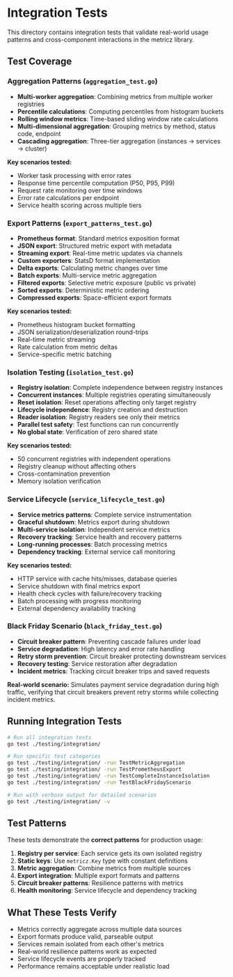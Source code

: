 # Integration Tests

This directory contains integration tests that validate real-world usage patterns and cross-component interactions in the metricz library.

## Test Coverage

### Aggregation Patterns (`aggregation_test.go`)
- **Multi-worker aggregation**: Combining metrics from multiple worker registries
- **Percentile calculations**: Computing percentiles from histogram buckets  
- **Rolling window metrics**: Time-based sliding window rate calculations
- **Multi-dimensional aggregation**: Grouping metrics by method, status code, endpoint
- **Cascading aggregation**: Three-tier aggregation (instances → services → cluster)

**Key scenarios tested:**
- Worker task processing with error rates
- Response time percentile computation (P50, P95, P99)
- Request rate monitoring over time windows
- Error rate calculations per endpoint
- Service health scoring across multiple tiers

### Export Patterns (`export_patterns_test.go`)
- **Prometheus format**: Standard metrics exposition format
- **JSON export**: Structured metric export with metadata
- **Streaming export**: Real-time metric updates via channels
- **Custom exporters**: StatsD format implementation
- **Delta exports**: Calculating metric changes over time
- **Batch exports**: Multi-service metric aggregation
- **Filtered exports**: Selective metric exposure (public vs private)
- **Sorted exports**: Deterministic metric ordering
- **Compressed exports**: Space-efficient export formats

**Key scenarios tested:**
- Prometheus histogram bucket formatting
- JSON serialization/deserialization round-trips
- Real-time metric streaming
- Rate calculation from metric deltas
- Service-specific metric batching

### Isolation Testing (`isolation_test.go`)
- **Registry isolation**: Complete independence between registry instances
- **Concurrent instances**: Multiple registries operating simultaneously
- **Reset isolation**: Reset operations affecting only target registry
- **Lifecycle independence**: Registry creation and destruction
- **Reader isolation**: Registry readers see only their metrics
- **Parallel test safety**: Test functions can run concurrently
- **No global state**: Verification of zero shared state

**Key scenarios tested:**
- 50 concurrent registries with independent operations
- Registry cleanup without affecting others
- Cross-contamination prevention
- Memory isolation verification

### Service Lifecycle (`service_lifecycle_test.go`)
- **Service metrics patterns**: Complete service instrumentation
- **Graceful shutdown**: Metrics export during shutdown
- **Multi-service isolation**: Independent service metrics
- **Recovery tracking**: Service health and recovery patterns
- **Long-running processes**: Batch processing metrics
- **Dependency tracking**: External service call monitoring

**Key scenarios tested:**
- HTTP service with cache hits/misses, database queries
- Service shutdown with final metrics export
- Health check cycles with failure/recovery tracking
- Batch processing with progress monitoring
- External dependency availability tracking

### Black Friday Scenario (`black_friday_test.go`)
- **Circuit breaker pattern**: Preventing cascade failures under load
- **Service degradation**: High latency and error rate handling
- **Retry storm prevention**: Circuit breaker protecting downstream services
- **Recovery testing**: Service restoration after degradation
- **Incident metrics**: Tracking circuit breaker trips and saved requests

**Real-world scenario:**
Simulates payment service degradation during high traffic, verifying that circuit breakers prevent retry storms while collecting incident metrics.

## Running Integration Tests

```bash
# Run all integration tests
go test ./testing/integration/

# Run specific test categories
go test ./testing/integration/ -run TestMetricAggregation
go test ./testing/integration/ -run TestPrometheusExport
go test ./testing/integration/ -run TestCompleteInstanceIsolation
go test ./testing/integration/ -run TestBlackFridayScenario

# Run with verbose output for detailed scenarios
go test ./testing/integration/ -v
```

## Test Patterns

These tests demonstrate the **correct patterns** for production usage:

1. **Registry per service**: Each service gets its own isolated registry
2. **Static keys**: Use `metricz.Key` type with constant definitions
3. **Metric aggregation**: Combine metrics from multiple sources
4. **Export integration**: Multiple export formats and patterns
5. **Circuit breaker patterns**: Resilience patterns with metrics
6. **Health monitoring**: Service lifecycle and dependency tracking

## What These Tests Verify

- Metrics correctly aggregate across multiple data sources
- Export formats produce valid, parseable output
- Services remain isolated from each other's metrics
- Real-world resilience patterns work as expected
- Service lifecycle events are properly tracked
- Performance remains acceptable under realistic load